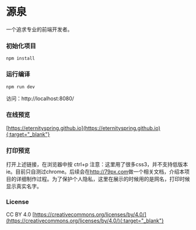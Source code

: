 # 源泉
一个追求专业的前端开发者。
### 初始化项目
    npm install
### 运行编译
    npm run dev
访问：http://localhost:8080/
### 在线预览
[https://eternityspring.github.io](https://eternityspring.github.io){:target="_blank"}
### 打印预览
打开上述链接，在浏览器中按
    ctrl+p
注意：这里用了很多css3，并不支持低版本ie。目前只自测过chrome。后续会在<a href="http://79px.com" target="_blank">http://79px.com</a>做一个相关文档，介绍本项目的详细制作过程。为了保护个人隐私，这里在展示的时候用的是网名，打印时候显示真实名字。

### License
CC BY 4.0  [https://creativecommons.org/licenses/by/4.0/](https://creativecommons.org/licenses/by/4.0/){:target="_blank"}